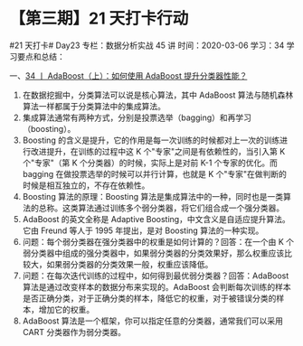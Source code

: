 # 【第三期】21 天打卡行动

#21 天打卡# Day23
专栏：数据分析实战 45 讲
时间：2020-03-06
学习：34
学习要点和总结：

一、[34 丨 AdaBoost（上）：如何使用 AdaBoost 提升分类器性能？](https://time.geekbang.org/column/article/83915)

1. 在数据挖掘中，分类算法可以说是核心算法，其中 AdaBoost 算法与随机森林算法一样都属于分类算法中的集成算法。
2. 集成算法通常有两种方式，分别是投票选举（bagging）和再学习（boosting）。
3. Boosting 的含义是提升，它的作用是每一次训练的时候都对上一次的训练进行改进提升，在训练的过程中这 K 个"专家"之间是有依赖性的，当引入第 K 个"专家"（第 K 个分类器）的时候，实际上是对前 K-1 个专家的优化。而 bagging 在做投票选举的时候可以并行计算，也就是 K 个"专家"在做判断的时候是相互独立的，不存在依赖性。
4. Boosting 算法的原理：Boosting 算法是集成算法中的一种，同时也是一类算法的总称。这类算法通过训练多个弱分类器，将它们组合成一个强分类器。
5. AdaBoost 的英文全称是 Adaptive Boosting，中文含义是自适应提升算法。它由 Freund 等人于 1995 年提出，是对 Boosting 算法的一种实现。
6. 问题：每个弱分类器在强分类器中的权重是如何计算的？回答：在一个由 K 个弱分类器中组成的强分类器中，如果弱分类器的分类效果好，那么权重应该比较大，如果弱分类器的分类效果一般，权重应该降低。
7. 问题：在每次迭代训练的过程中，如何得到最优弱分类器？回答：AdaBoost 算法是通过改变样本的数据分布来实现的。AdaBoost 会判断每次训练的样本是否正确分类，对于正确分类的样本，降低它的权重，对于被错误分类的样本，增加它的权重。
8. AdaBoost 算法是一个框架，你可以指定任意的分类器，通常我们可以采用 CART 分类器作为弱分类器。
